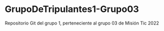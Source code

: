 # GrupoDeTripulantes1-Grupo03
Repositorio Git  del grupo 1, perteneciente al grupo 03 de Misión Tic  2022
